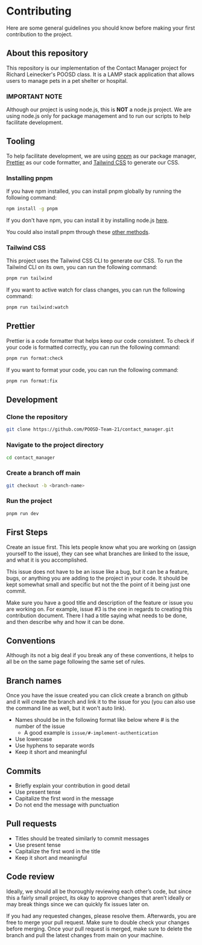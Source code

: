 # Contributing

Here are some general guidelines you should know before making your first contribution to the project.

## About this repository

This repository is our implementation of the Contact Manager project for Richard Leinecker's POOSD class. It is a LAMP stack application that allows users to manage pets in a pet shelter or hospital.

### IMPORTANT NOTE

Although our project is using node.js, this is **NOT** a node.js project. We are using node.js only for package management and to run our scripts to help facilitate development.

## Tooling

To help facilitate development, we are using [pnpm](https://pnpm.io/) as our package manager, [Prettier](https://prettier.io/) as our code formatter, and [Tailwind CSS](https://tailwindcss.com/) to generate our CSS.

### Installing pnpm

If you have npm installed, you can install pnpm globally by running the following command:

```bash
npm install -g pnpm
```

If you don't have npm, you can install it by installing node.js [here](https://nodejs.org/en/download/).

You could also install pnpm through these [other methods](https://pnpm.io/installation).

### Tailwind CSS

This project uses the Tailwind CSS CLI to generate our CSS. To run the Tailwind CLI on its own, you can run the following command:

```bash
pnpm run tailwind
```

If you want to active watch for class changes, you can run the following command:

```bash
pnpm run tailwind:watch
```

## Prettier

Prettier is a code formatter that helps keep our code consistent. To check if your code is formatted correctly, you can run the following command:

```bash
pnpm run format:check
```

If you want to format your code, you can run the following command:

```bash
pnpm run format:fix
```

## Development

### Clone the repository

```bash
git clone https://github.com/POOSD-Team-21/contact_manager.git
```

### Navigate to the project directory

```bash
cd contact_manager
```

### Create a branch off main

```bash
git checkout -b <branch-name>
```

### Run the project

```bash
pnpm run dev
```

## First Steps

Create an issue first. This lets people know what you are working on (assign yourself to the issue), they can see what branches are linked to the issue, and what it is you accomplished.

This issue does not have to be an issue like a bug, but it can be a feature, bugs, or anything you are adding to the project in your code. It should be kept somewhat small and specific but not the the point of it being just one commit.

Make sure you have a good title and description of the feature or issue you are working on. For example, issue #3 is the one in regards to creating this contribution document. There I had a title saying what needs to be done, and then describe why and how it can be done.

## Conventions

Although its not a big deal if you break any of these conventions, it helps to all be on the same page following the same set of rules.

## Branch names

Once you have the issue created you can click create a branch on github and it will create the branch and link it to the issue for you (you can also use the command line as well, but it won't auto link).

- Names should be in the following format like below where # is the number of the issue
  - A good example is `issue/#-implement-authentication`
- Use lowercase
- Use hyphens to separate words
- Keep it short and meaningful

## Commits

- Briefly explain your contribution in good detail
- Use present tense
- Capitalize the first word in the message
- Do not end the message with punctuation

## Pull requests

- Titles should be treated similarly to commit messages
- Use present tense
- Capitalize the first word in the title
- Keep it short and meaningful

## Code review

Ideally, we should all be thoroughly reviewing each other’s code, but since this a fairly small project, its okay to approve changes that aren’t ideally or may break things since we can quickly fix issues later on.

If you had any requested changes, please resolve them. Afterwards, you are free to merge your pull request. Make sure to double check your changes before merging. Once your pull request is merged, make sure to delete the branch and pull the latest changes from main on your machine.
